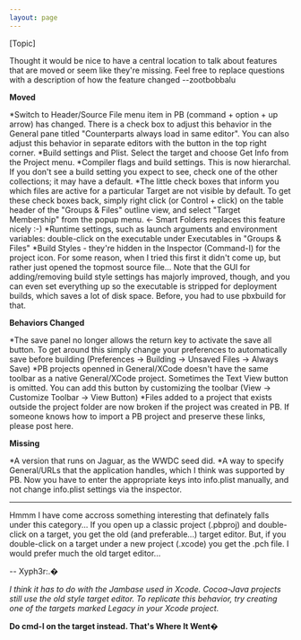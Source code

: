 ```yaml
---
layout: page
---
```




[Topic]

Thought it would be nice to have a central location to talk about features that are moved or seem like they're missing. Feel free to replace questions with a description of how the feature changed --zootbobbalu

**Moved**

*Switch to Header/Source File menu item in PB (command + option + up arrow) has changed. There is a check box to adjust this behavior in the General pane titled "Counterparts always load in same editor". You can also adjust this behavior in separate editors with the button in the top right corner.
*Build settings and Plist. Select the target and choose Get Info from the Project menu.
*Compiler flags and build settings. This is now hierarchal. If you don't see a build setting you expect to see, check one of the other collections; it may have a default.
*The little check boxes that inform you which files are active for a particular Target are not visible by default. To get these check boxes back, simply right click (or Control + click) on the table header of the "Groups & Files" outline view, and select "Target Membership" from the popup menu. <- Smart Folders replaces this feature nicely :-)
*Runtime settings, such as launch arguments and environment variables: double-click on the executable under Executables in "Groups & Files"
*Build Styles - they're hidden in the Inspector (Command-I) for the project icon. For some reason, when I tried this first it didn't come up, but rather just opened the topmost source file... Note that the GUI for adding/removing build style settings has majorly improved, though, and you can even set everything up so the executable is stripped for deployment builds, which saves a lot of disk space. Before, you had to use pbxbuild for that.



**Behaviors Changed**

*The save panel no longer allows the return key to activate the save all button. To get around this simply change your preferences to automatically save before building (Preferences -> Building -> Unsaved Files -> Always Save)
*PB projects openned in General/XCode doesn't have the same toolbar as a native General/XCode project. Sometimes the Text View button is omitted. You can add this button by customizing the toolbar (View -> Customize Toolbar -> View Button)
*Files added to a project that exists outside the project folder are now broken if the project was created in PB. If someone knows how to import a PB project and preserve these links, please post here.


**Missing**

*A version that runs on Jaguar, as the WWDC seed did.
*A way to specify General/URLs that the application handles, which I think was supported by PB. Now you have to enter the appropriate keys into info.plist manually, and not change info.plist settings via the inspector.



----
Hmmm I have come accross something interesting that definately falls under this category... If you open up a classic project (.pbproj) and double-click on a target, you get the old (and preferable...) target editor. But, if you double-click on a target under a new project (.xcode) you get the .pch file. I would prefer much the old target editor...

-- Xyph3r:.�

*I think it has to do with the Jambase used in Xcode. Cocoa-Java projects still use the old style target editor. To replicate this behavior, try creating one of the targets marked Legacy in your Xcode project.*

**Do cmd-I on the target instead.  That's Where It Went�**
